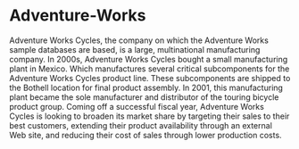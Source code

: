 # Adventure-Works
Adventure Works Cycles, the company on which the Adventure Works sample databases are based, is a large, multinational manufacturing company. 
In 2000s, Adventure Works Cycles bought a small manufacturing plant in Mexico. Which manufactures several critical subcomponents for the Adventure Works Cycles product line. These subcomponents are shipped to the Bothell location for final product assembly. In 2001, this manufacturing plant became the sole manufacturer and distributor of the touring bicycle product group.
Coming off a successful fiscal year, Adventure Works Cycles is looking to broaden its market share by targeting their sales to their best customers, extending their product availability through an external Web site, and reducing their cost of sales through lower production costs.

